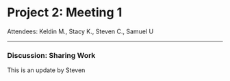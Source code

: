 # Project 2: Meeting 1
Attendees: Keldin M., Stacy K., Steven C., Samuel U

---

### Discussion: Sharing Work
This is an update by Steven
>  
